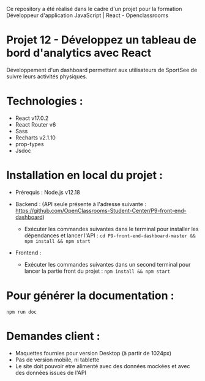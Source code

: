 Ce repository a été réalisé dans le cadre d'un projet pour la formation Développeur d'application JavaScript | React - Openclassrooms

# Projet 12 - Développez un tableau de bord d'analytics avec React

Développement d'un dashboard permettant aux utilisateurs de SportSee de suivre leurs activités physiques.

# Technologies : 

- React v17.0.2
- React Router v6
- Sass
- Recharts v2.1.10
- prop-types
- Jsdoc

#   Installation en local du projet :

*  Prérequis :
  Node.js v12.18

* Backend : (API seule présente à l'adresse suivante : https://github.com/OpenClassrooms-Student-Center/P9-front-end-dashboard)
  - Exécuter les commandes suivantes dans le terminal pour installer les dépendances et lancer l'API : 
  `cd P9-front-end-dashboard-master && npm install && npm start`

* Frontend : 
  - Exécuter les commandes suivantes dans un second terminal pour lancer la partie front du projet : 
  `npm install && npm start`

# Pour générer la documentation : 
`npm run doc`

# Demandes client :
- Maquettes fournies pour version Desktop (à partir de 1024px)
- Pas de version mobile, ni tablette
- Le site doit pouvoir etre alimenté avec des données mockées et avec des données issues de l'API
